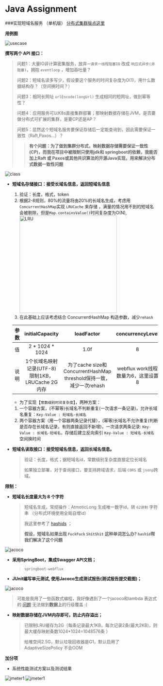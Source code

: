 
# Java Assignment

###实现短域名服务  （单机版） [分布式集群版点这里](https://github.com/hardenCN/interview-assignments/tree/master/java/short_url_distributed)

**用例图**

![usecase](https://github.com/hardenCN/interview-assignments/raw/master/java/short_url/doc/usecase.jpg)


**撰写两个 API 接口：**


>  问题1：大量IO非计算密集服务，放弃``一请求一线程阻塞IO`` 改成 ``响应式异步(非阻塞)``，拥抱 ``eventloop`` ，增加吞吐量？
> 
>  问题2：短域名读多写少，假设要这个服务的时间复杂度为O(1)，用什么数据结构存？（空间换时间？）
> 
>  问题3：相同长网址 ``urlEncode(longUrl)`` 生成相同的短网址，做到幂等性？
> 
>  问题4：应用服务可以K8s直接集群部署；那映射数据存储在JVM，是否要做分布式可扩展的集群，是要CP还是AP？
> 
>  问题5：显然这个短域名服务要保证存储后一定能查询到，因此需要保证一致性（Raft,Paxos...）？
>> **有个问题：为了做到集群分布式，映射数据存储需要保证一致性(CP)，而我在项目中被限制只使用jdk和 springboot的依赖，我能否加上Raft 或 Paxos或其他共识算法的开源Java实现，用来解决分布式数据一致性问题**

![class](https://github.com/hardenCN/interview-assignments/raw/master/java/short_url/doc/class.jpg)

- **短域名存储接口：接受长域名信息，返回短域名信息**
  1. 验证：长度，格式，token
  2. 根据2-8规则，80%的流量将由20%的长域名生成，考虑用``ConcurrentHashMap``实现 ``LRUCache`` 来存储 ，满量的情况用不到的短域名会被剔除，但是``Map.containsValue()``时间复杂度为O(N),
     <img alt="LRU" height="320" src="https://github.com/hardenCN/interview-assignments/raw/master/java/short_url/doc/LRU.png"/>
  3. 在此基础上应该考虑结合 ConcurrentHashMap 构造参数，减少``rehash``

   | 参数 | initialCapacity | loadFactor | concurrencyLevel |
  | :----:|:----:|:----:|:----:|
  | 值 | 2 * 1024 * 1024 | 1.0f | 8 |
  | 说明 | 1个长域名映射记录(UTF-8)限制1KB，LRUCache 2G内存 | 为了cache size和ConcurrentHashMap threshold保持一致，减少一次rehash | webflux work线程数量为6，这里设置8 |


  * 为了实现【``常数级别时间复杂度``】，两种方案：
  1. 一个容器方案，(不幂等)长域名不判断重复(一次请求一条记录)，允许长域名重复：``Key-Value : 短域名-长域名``
  2. 两个容器方案（用一个容器两条记录代替），(幂等)长域名不允许重复(判断是否存在长域名记录，有则直接返回不新增)，一次请求两条记录: ``Key-Value : 长域名-短域名``，存储后建立反向索引 ``Key-Value : 短域名-长域名`` 空间换时间


- **短域名读取接口：接受短域名信息，返回长域名信息。**
  > 验证：长度，格式；据短域名id，常数级别复杂度直接定位长域名
  > 
  > 如果独立部署，对于查询接口，要支持跨域请求，后端 ``CORS`` 或 ``jsonp``跨域。


**限制：**
- **短域名长度最大为 8 个字符**

  > 短域名生成，常规操作：AtmoticLong 生成唯一数字id，转 ``62进制`` 字符串 （分布式环境使用全局自增id）
  > 
  > 我这里参考了 [hashids](https://hashids.org/) ；
  > 
  > **假设，短域名如果出现 ``FuckFuck`` ``ShitShit`` 这种单词怎么办? ``hashid``帮我们解决了这个问题**
  
![jacoco](https://github.com/hardenCN/interview-assignments/raw/master/java/short_url/doc/badhash.jpg)


- **采用SpringBoot，集成Swagger API文档；**
  > ``springboot-webflux``
- **JUnit编写单元测试, 使用Jacoco生成测试报告(测试报告提交截图)；**

![jacoco](https://github.com/hardenCN/interview-assignments/raw/master/java/short_url/doc/jacocoReport.jpg)

  > 可能是我用了一些函数式编程，我好像遇到了一个jacoco和lambda 表达式的 [问题](https://github.com/jacoco/jacoco/issues/885) 无法做到**数据上**的行级覆盖 :(

- **映射数据存储在JVM内存即可，防止内存溢出；**
  > 已限制LRU缓存为2G（每条记录最大1KB，每次记录2条(最大2KB)，则最大缓存映射条数1024*1024=1048576条 ）
  >
  > 给堆空间2.5G，默认垃圾回收器是G1，默认启用了 AdaptiveSizePolicy 不会OOM


**加分项**

- 系统性能测试方案以及测试结果


![jmeter1](https://github.com/hardenCN/interview-assignments/raw/master/java/short_url/doc/jmeter1.jpg)
![jmeter1](https://github.com/hardenCN/interview-assignments/raw/master/java/short_url/doc/jmeter2.jpg)
